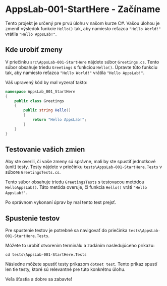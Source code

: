 # AppsLab-001-StartHere - Začíname

Tento projekt je určený pre prvú úlohu v našom kurze C#. Vašou úlohou je zmeniť výsledok funkcie `Hello()` tak, aby namiesto reťazca `"Hello World!"` vrátila `"Hello AppsLab!"`.

## Kde urobiť zmeny

V priečinku `src\AppsLab-001-StartHere` nájdete súbor `Greetings.cs`. Tento súbor obsahuje triedu `Greetings` s funkciou `Hello()`. Úpravte túto funkciu tak, aby namiesto reťazca `"Hello World!"` vrátila `"Hello AppsLab!"`.

Váš upravený kód by mal vyzerať takto:

```csharp
namespace AppsLab_001_StartHere
{
    public class Greetings
    {
        public string Hello()
        {
            return "Hello AppsLab!";
        }
    }
}
```

## Testovanie vašich zmien

Aby ste overili, či vaše zmeny sú správne, mali by ste spustiť jednotkové (unit) testy. Testy nájdete v priečinku `tests\AppsLab-001-StartHere.Tests` v súbore `GreetingsTests.cs`.

Tento súbor obsahuje triedu `GreetingsTests` s testovacou metódou `HelloAppsLab()`. Táto metóda overuje, či funkcia `Hello()` vráti `"Hello AppsLab!"`.

Po správnom vykonaní úprav by mal tento test prejsť.

## Spustenie testov

Pre spustenie testov je potrebné sa navigovať do priečinka `tests\AppsLab-001-StartHere.Tests`.

Môžete to urobiť otvorením terminálu a zadáním nasledujúceho príkazu:

``` terminal
cd tests\AppsLab-001-StartHere.Tests
```

Následne môžete spustiť testy príkazom `dotnet test`. Tento príkaz spustí len tie testy, ktoré sú relevantné pre túto konkrétnu úlohu.

Veľa šťastia a dobre sa zabavte!
